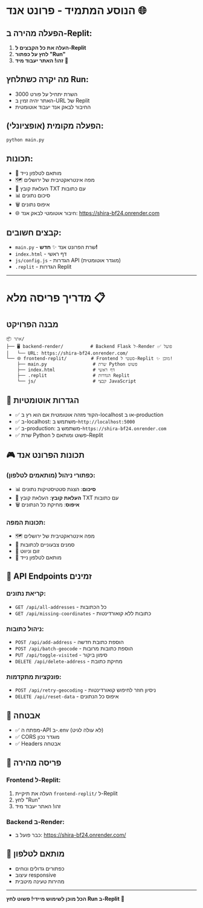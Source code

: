 # הנוסע המתמיד - פרונט אנד 🌐

## הפעלה מהירה ב-Replit:

1. **העלה את כל הקבצים ל-Replit**
2. **לחץ על כפתור "Run"** 
3. **זהו! האתר יעבוד מיד** 🚀

## מה יקרה כשתלחץ Run:
- השרת יתחיל על פורט 3000 
- האתר יהיה זמין ב-URL של Replit
- החיבור לבאק אנד יעבוד אוטומטית

## הפעלה מקומית (אופציונלי):
```bash
python main.py
```

## תכונות:
- 📱 מותאם לטלפון נייד
- 🗺️ מפה אינטראקטיבית של ירושלים  
- 📁 העלאת קובץ TXT עם כתובות
- 📊 סיכום נתונים
- 🗑️ איפוס נתונים
- 🌐 חיבור אוטומטי לבאק אנד: https://shira-bf24.onrender.com

## קבצים חשובים:
- `main.py` - שרת הפרונט אנד ✨ **חדש!**
- `index.html` - דף ראשי
- `js/config.js` - הגדרות API (מוגדר אוטומטית)
- `.replit` - הגדרות Replit

---

# מדריך פריסה מלא 📋

## מבנה הפרויקט
```
📦 אתר/
├── 🖥️ backend-render/          # Backend Flask ל-Render ✅ פועל
│   └── URL: https://shira-bf24.onrender.com/
└── 🌐 frontend-replit/         # Frontend סטטי ל-Replit ✨ מוכן!
    ├── main.py                 # שרת Python פשוט
    ├── index.html              # דף ראשי
    ├── .replit                 # הגדרות Replit
    └── js/                     # קבצי JavaScript
```

## 🔧 הגדרות אוטומטיות
- ✅ הקוד מזהה אוטומטית אם הוא רץ ב-localhost או ב-production
- ✅ ב-localhost: משתמש ב-`http://localhost:5000`
- ✅ ב-production: משתמש ב-`https://shira-bf24.onrender.com`
- ✅ שרת Python פשוט ומותאם ל-Replit

## 🎮 תכונות הפרונט אנד

### כפתורי ניהול (מותאמים לטלפון):
- 📊 **סיכום**: הצגת סטטיסטיקות נתונים
- 📁 **העלאת קובץ**: העלאת קובץ TXT עם כתובות
- 🗑️ **איפוס**: מחיקת כל הנתונים

### תכונות המפה:
- 🗺️ מפה אינטראקטיבית של ירושלים
- 📍 סמנים צבעוניים לכתובות
- 🎯 זום וניווט
- 📱 מותאם לטלפון נייד

## 📡 API Endpoints זמינים

### קריאת נתונים:
- `GET /api/all-addresses` - כל הכתובות
- `GET /api/missing-coordinates` - כתובות ללא קואורדינטות

### ניהול כתובות:
- `POST /api/add-address` - הוספת כתובת חדשה
- `POST /api/batch-geocode` - הוספת כתובות מרובות
- `PUT /api/toggle-visited` - סימון ביקור
- `DELETE /api/delete-address` - מחיקת כתובת

### פונקציות מתקדמות:
- `POST /api/retry-geocoding` - ניסיון חוזר לחיפוש קואורדינטות
- `DELETE /api/reset-data` - איפוס כל הנתונים

## 🔐 אבטחה
- ✅ מפתח ה-API ב-.env (לא עולה לגיט)
- ✅ CORS מוגדר נכון
- ✅ Headers אבטחה

## 🚀 פריסה מהירה

### Frontend ל-Replit:
1. העלה את תיקיית `frontend-replit/` ל-Replit
2. לחץ "Run"
3. זהו! האתר יעבוד מיד

### Backend ב-Render:
- כבר פועל ב: https://shira-bf24.onrender.com/

## 📱 מותאם לטלפון
- כפתורים גדולים ונוחים
- עיצוב responsive
- מהירות טעינה מיטבית

---
**הכל מוכן לשימוש מיידי! פשוט לחץ Run ב-Replit** 🎉
